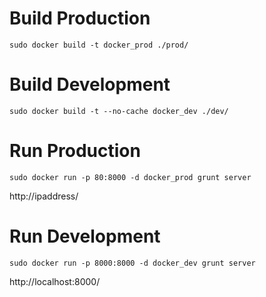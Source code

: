 Build Production
================

```
sudo docker build -t docker_prod ./prod/
```

Build Development
=================

```
sudo docker build -t --no-cache docker_dev ./dev/
```

Run Production
==============

```
sudo docker run -p 80:8000 -d docker_prod grunt server
```
http://ipaddress/

Run Development
===============

```
sudo docker run -p 8000:8000 -d docker_dev grunt server
```

http://localhost:8000/
